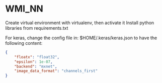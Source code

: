 # WMI_NN

Create virtual environment with virtualenv, then activate it
Install python libraries from requirements.txt

For keras, change the config file in: $HOME/.keras/keras.json
to have the following content:
```json
{
    "floatx": "float32",
    "epsilon": 1e-07,
    "backend": "mxnet",
    "image_data_format": "channels_first"
}
```